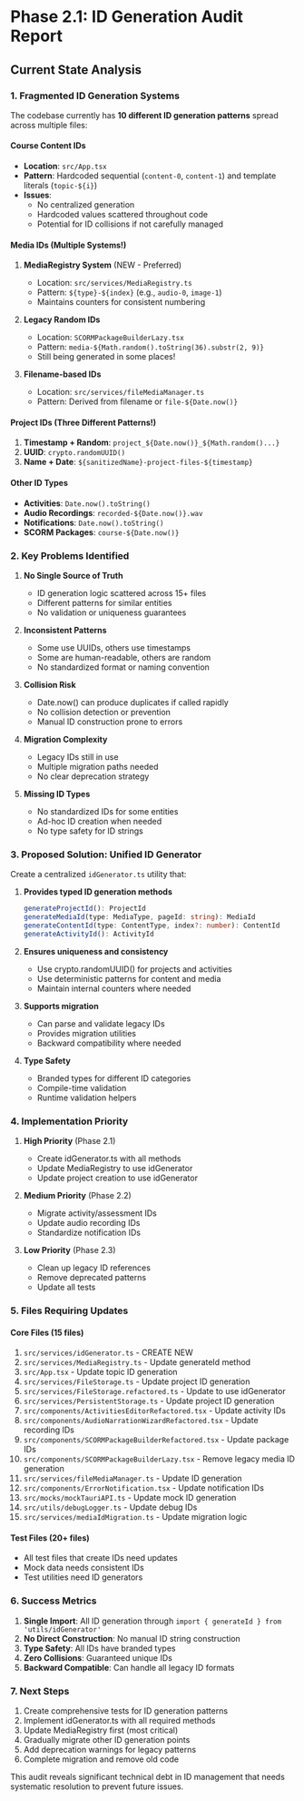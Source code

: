 # Phase 2.1: ID Generation Audit Report

## Current State Analysis

### 1. Fragmented ID Generation Systems

The codebase currently has **10 different ID generation patterns** spread across multiple files:

#### Course Content IDs
- **Location**: `src/App.tsx`
- **Pattern**: Hardcoded sequential (`content-0`, `content-1`) and template literals (`topic-${i}`)
- **Issues**: 
  - No centralized generation
  - Hardcoded values scattered throughout code
  - Potential for ID collisions if not carefully managed

#### Media IDs (Multiple Systems!)
1. **MediaRegistry System** (NEW - Preferred)
   - Location: `src/services/MediaRegistry.ts`
   - Pattern: `${type}-${index}` (e.g., `audio-0`, `image-1`)
   - Maintains counters for consistent numbering
   
2. **Legacy Random IDs**
   - Location: `SCORMPackageBuilderLazy.tsx`
   - Pattern: `media-${Math.random().toString(36).substr(2, 9)}`
   - Still being generated in some places!

3. **Filename-based IDs**
   - Location: `src/services/fileMediaManager.ts`
   - Pattern: Derived from filename or `file-${Date.now()}`
   
#### Project IDs (Three Different Patterns!)
1. **Timestamp + Random**: `project_${Date.now()}_${Math.random()...}`
2. **UUID**: `crypto.randomUUID()`
3. **Name + Date**: `${sanitizedName}-project-files-${timestamp}`

#### Other ID Types
- **Activities**: `Date.now().toString()`
- **Audio Recordings**: `recorded-${Date.now()}.wav`
- **Notifications**: `Date.now().toString()`
- **SCORM Packages**: `course-${Date.now()}`

### 2. Key Problems Identified

1. **No Single Source of Truth**
   - ID generation logic scattered across 15+ files
   - Different patterns for similar entities
   - No validation or uniqueness guarantees

2. **Inconsistent Patterns**
   - Some use UUIDs, others use timestamps
   - Some are human-readable, others are random
   - No standardized format or naming convention

3. **Collision Risk**
   - Date.now() can produce duplicates if called rapidly
   - No collision detection or prevention
   - Manual ID construction prone to errors

4. **Migration Complexity**
   - Legacy IDs still in use
   - Multiple migration paths needed
   - No clear deprecation strategy

5. **Missing ID Types**
   - No standardized IDs for some entities
   - Ad-hoc ID creation when needed
   - No type safety for ID strings

### 3. Proposed Solution: Unified ID Generator

Create a centralized `idGenerator.ts` utility that:

1. **Provides typed ID generation methods**
   ```typescript
   generateProjectId(): ProjectId
   generateMediaId(type: MediaType, pageId: string): MediaId
   generateContentId(type: ContentType, index?: number): ContentId
   generateActivityId(): ActivityId
   ```

2. **Ensures uniqueness and consistency**
   - Use crypto.randomUUID() for projects and activities
   - Use deterministic patterns for content and media
   - Maintain internal counters where needed

3. **Supports migration**
   - Can parse and validate legacy IDs
   - Provides migration utilities
   - Backward compatibility where needed

4. **Type Safety**
   - Branded types for different ID categories
   - Compile-time validation
   - Runtime validation helpers

### 4. Implementation Priority

1. **High Priority** (Phase 2.1)
   - Create idGenerator.ts with all methods
   - Update MediaRegistry to use idGenerator
   - Update project creation to use idGenerator

2. **Medium Priority** (Phase 2.2)
   - Migrate activity/assessment IDs
   - Update audio recording IDs
   - Standardize notification IDs

3. **Low Priority** (Phase 2.3)
   - Clean up legacy ID references
   - Remove deprecated patterns
   - Update all tests

### 5. Files Requiring Updates

#### Core Files (15 files)
1. `src/services/idGenerator.ts` - CREATE NEW
2. `src/services/MediaRegistry.ts` - Update generateId method
3. `src/App.tsx` - Update topic ID generation
4. `src/services/FileStorage.ts` - Update project ID generation
5. `src/services/FileStorage.refactored.ts` - Update to use idGenerator
6. `src/services/PersistentStorage.ts` - Update project ID generation
7. `src/components/ActivitiesEditorRefactored.tsx` - Update activity IDs
8. `src/components/AudioNarrationWizardRefactored.tsx` - Update recording IDs
9. `src/components/SCORMPackageBuilderRefactored.tsx` - Update package IDs
10. `src/components/SCORMPackageBuilderLazy.tsx` - Remove legacy media ID generation
11. `src/services/fileMediaManager.ts` - Update ID generation
12. `src/components/ErrorNotification.tsx` - Update notification IDs
13. `src/mocks/mockTauriAPI.ts` - Update mock ID generation
14. `src/utils/debugLogger.ts` - Update debug IDs
15. `src/services/mediaIdMigration.ts` - Update migration logic

#### Test Files (20+ files)
- All test files that create IDs need updates
- Mock data needs consistent IDs
- Test utilities need ID generators

### 6. Success Metrics

1. **Single Import**: All ID generation through `import { generateId } from 'utils/idGenerator'`
2. **No Direct Construction**: No manual ID string construction
3. **Type Safety**: All IDs have branded types
4. **Zero Collisions**: Guaranteed unique IDs
5. **Backward Compatible**: Can handle all legacy ID formats

### 7. Next Steps

1. Create comprehensive tests for ID generation patterns
2. Implement idGenerator.ts with all required methods
3. Update MediaRegistry first (most critical)
4. Gradually migrate other ID generation points
5. Add deprecation warnings for legacy patterns
6. Complete migration and remove old code

This audit reveals significant technical debt in ID management that needs systematic resolution to prevent future issues.